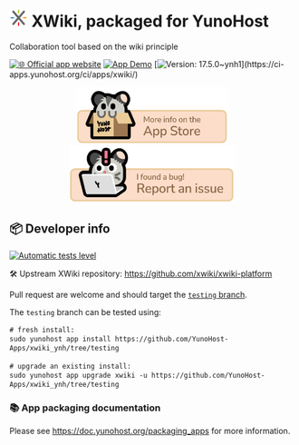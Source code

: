 <!--
N.B.: This README was automatically generated by <https://github.com/YunoHost/apps_tools/blob/main/readme_generator>
It shall NOT be edited by hand.
-->

<h1>
  <img src="https://raw.githubusercontent.com/YunoHost/apps/main/logos/xwiki.png" width="32px" alt="Logo of XWiki">
  XWiki, packaged for YunoHost
</h1>

Collaboration tool based on the wiki principle

[![🌐 Official app website](https://img.shields.io/badge/Official_app_website-darkgreen?style=for-the-badge)](https://www.xwiki.org/)
[![App Demo](https://img.shields.io/badge/App_Demo-blue?style=for-the-badge)](https://playground.xwiki.org/xwiki/bin/view/Main/WebHome)
[![Version: 17.5.0~ynh1](https://img.shields.io/badge/Version-17.5.0~ynh1-rgba(0,150,0,1)?style=for-the-badge)](https://ci-apps.yunohost.org/ci/apps/xwiki/)

<div align="center">
<a href="https://apps.yunohost.org/app/xwiki"><img height="100px" src="https://github.com/YunoHost/yunohost-artwork/raw/refs/heads/main/badges/neopossum-badges/badge_more_info_on_the_appstore.svg"/></a>
<a href="https://github.com/YunoHost-Apps/xwiki_ynh/issues"><img height="100px" src="https://github.com/YunoHost/yunohost-artwork/raw/refs/heads/main/badges/neopossum-badges/badge_report_an_issue.svg"/></a>
</div>

## 📦 Developer info

[![Automatic tests level](https://apps.yunohost.org/badge/cilevel/xwiki)](https://ci-apps.yunohost.org/ci/apps/xwiki/)

🛠️ Upstream XWiki repository: <https://github.com/xwiki/xwiki-platform>

Pull request are welcome and should target the [`testing` branch](https://github.com/YunoHost-Apps/xwiki_ynh/tree/testing).

The `testing` branch can be tested using:
```
# fresh install:
sudo yunohost app install https://github.com/YunoHost-Apps/xwiki_ynh/tree/testing

# upgrade an existing install:
sudo yunohost app upgrade xwiki -u https://github.com/YunoHost-Apps/xwiki_ynh/tree/testing
```

### 📚 App packaging documentation

Please see <https://doc.yunohost.org/packaging_apps> for more information.